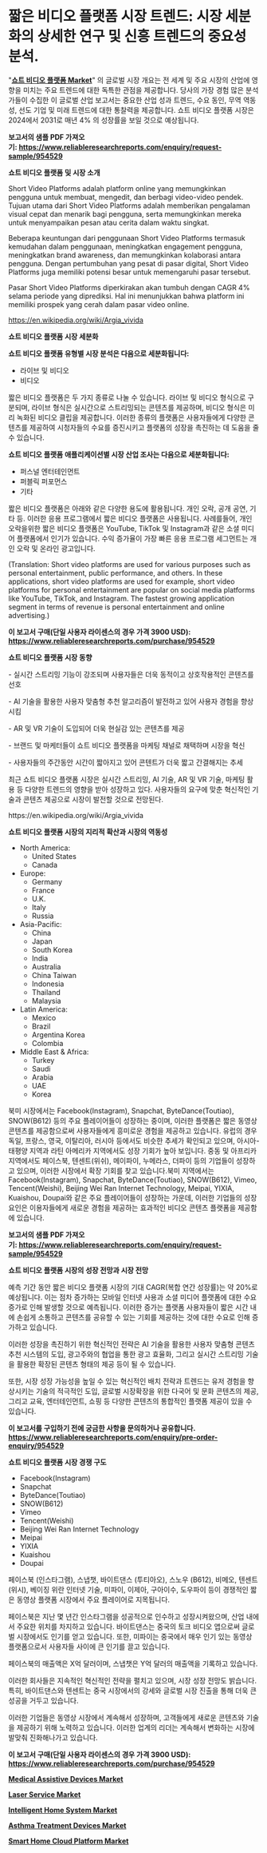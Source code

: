 <p><h1>짧은 비디오 플랫폼 시장 트렌드: 시장 세분화의 상세한 연구 및 신흥 트렌드의 중요성 분석.</h1></p><p>"<strong><a href="https://www.reliableresearchreports.com/short-video-platforms-r954529">쇼트 비디오 플랫폼 Market</a></strong>" 의 글로벌 시장 개요는 전 세계 및 주요 시장의 산업에 영향을 미치는 주요 트렌드에 대한 독특한 관점을 제공합니다. 당사의 가장 경험 많은 분석가들이 수집한 이 글로벌 산업 보고서는 중요한 산업 성과 트렌드, 수요 동인, 무역 역동성, 선도 기업 및 미래 트렌드에 대한 통찰력을 제공합니다. 쇼트 비디오 플랫폼 시장은 2024에서 2031로 매년 4% 의 성장률을 보일 것으로 예상됩니다.</p>
<p><strong>보고서의 샘플 PDF 가져오기:&nbsp;<a href="https://www.reliableresearchreports.com/enquiry/request-sample/954529">https://www.reliableresearchreports.com/enquiry/request-sample/954529</a></strong></p>
<p><strong>쇼트 비디오 플랫폼 및 시장 소개</strong></p>
<p><p>Short Video Platforms adalah platform online yang memungkinkan pengguna untuk membuat, mengedit, dan berbagi video-video pendek. Tujuan utama dari Short Video Platforms adalah memberikan pengalaman visual cepat dan menarik bagi pengguna, serta memungkinkan mereka untuk menyampaikan pesan atau cerita dalam waktu singkat.</p><p>Beberapa keuntungan dari penggunaan Short Video Platforms termasuk kemudahan dalam penggunaan, meningkatkan engagement pengguna, meningkatkan brand awareness, dan memungkinkan kolaborasi antara pengguna. Dengan pertumbuhan yang pesat di pasar digital, Short Video Platforms juga memiliki potensi besar untuk memengaruhi pasar tersebut.</p><p>Pasar Short Video Platforms diperkirakan akan tumbuh dengan CAGR 4% selama periode yang diprediksi. Hal ini menunjukkan bahwa platform ini memiliki prospek yang cerah dalam pasar video online.</p></p>
<p><a href="https://en.wikipedia.org/wiki/Argia_vivida">https://en.wikipedia.org/wiki/Argia_vivida</a></p>
<p><strong>쇼트 비디오 플랫폼 시장 세분화</strong></p>
<p><strong>쇼트 비디오 플랫폼 유형별 시장 분석은 다음으로 세분화됩니다:</strong></p>
<p><ul><li>라이브 및 비디오</li><li>비디오</li></ul></p>
<p><p>짧은 비디오 플랫폼은 두 가지 종류로 나눌 수 있습니다. 라이브 및 비디오 형식으로 구분되며, 라이브 형식은 실시간으로 스트리밍되는 콘텐츠를 제공하며, 비디오 형식은 미리 녹화된 비디오 클립을 제공합니다. 이러한 종류의 플랫폼은 사용자들에게 다양한 콘텐츠를 제공하여 시청자들의 수요를 증진시키고 플랫폼의 성장을 촉진하는 데 도움을 줄 수 있습니다.</p></p>
<p><strong>쇼트 비디오 플랫폼 애플리케이션별 시장 산업 조사는 다음으로 세분화됩니다:</strong></p>
<p><ul><li>퍼스널 엔터테인먼트</li><li>퍼블릭 퍼포먼스</li><li>기타</li></ul></p>
<p><p>짧은 비디오 플랫폼은 아래와 같은 다양한 용도에 활용됩니다. 개인 오락, 공개 공연, 기타 등. 이러한 응용 프로그램에서 짧은 비디오 플랫폼은 사용됩니다. 사례를들어, 개인 오락을위한 짧은 비디오 플랫폼은 YouTube, TikTok 및 Instagram과 같은 소셜 미디어 플랫폼에서 인기가 있습니다. 수익 증가율이 가장 빠른 응용 프로그램 세그먼트는 개인 오락 및 온라인 광고입니다. </p><p>(Translation: Short video platforms are used for various purposes such as personal entertainment, public performance, and others. In these applications, short video platforms are used for example, short video platforms for personal entertainment are popular on social media platforms like YouTube, TikTok, and Instagram. The fastest growing application segment in terms of revenue is personal entertainment and online advertising.)</p></p>
<p><strong>이 보고서 구매(단일 사용자 라이센스의 경우 가격 3900 USD): <a href="https://www.reliableresearchreports.com/purchase/954529">https://www.reliableresearchreports.com/purchase/954529</a></strong></p>
<p><strong>쇼트 비디오 플랫폼 시장 동향</strong></p>
<p><p>- 실시간 스트리밍 기능이 강조되며 사용자들은 더욱 동적이고 상호작용적인 콘텐츠를 선호</p><p>- AI 기술을 활용한 사용자 맞춤형 추천 알고리즘이 발전하고 있어 사용자 경험을 향상시킴</p><p>- AR 및 VR 기술이 도입되어 더욱 현실감 있는 콘텐츠를 제공</p><p>- 브랜드 및 마케터들이 쇼트 비디오 플랫폼을 마케팅 채널로 채택하며 시장을 혁신</p><p>- 사용자들의 주간동안 시간이 짧아지고 있어 콘텐트가 더욱 짧고 간결해지는 추세</p><p>최근 쇼트 비디오 플랫폼 시장은 실시간 스트리밍, AI 기술, AR 및 VR 기술, 마케팅 활용 등 다양한 트렌드의 영향을 받아 성장하고 있다. 사용자들의 요구에 맞춘 혁신적인 기술과 콘텐츠 제공으로 시장이 발전할 것으로 전망된다.</p></p>
<p>https://en.wikipedia.org/wiki/Argia_vivida</p>
<p><strong>쇼트 비디오 플랫폼 시장의 지리적 확산과 시장의 역동성</strong></p>
<p><ul>
    <li>
        North America:
        <ul>
            <li>United States</li>
            <li>Canada</li>
        </ul>
    </li>
    <li>
        Europe:
        <ul>
            <li>Germany</li>
            <li>France</li>
            <li>U.K.</li>
            <li>Italy</li>
            <li>Russia</li>
        </ul>
    </li>
    <li>
        Asia-Pacific:
        <ul>
            <li>China</li>
            <li>Japan</li>
            <li>South Korea</li>
            <li>India</li>
            <li>Australia</li>
            <li>China Taiwan</li>
            <li>Indonesia</li>
            <li>Thailand</li>
            <li>Malaysia</li>
        </ul>
    </li>
    <li>
        Latin America:
        <ul>
            <li>Mexico</li>
            <li>Brazil</li>
            <li>Argentina Korea</li>
            <li>Colombia</li>
        </ul>
    </li>
    <li>
        Middle East & Africa:
        <ul>
            <li>Turkey</li>
            <li>Saudi</li>
            <li>Arabia</li>
            <li>UAE</li>
            <li>Korea</li>
        </ul>
    </li>
    </ul></p>
<p><p>북미 시장에서는 Facebook(Instagram), Snapchat, ByteDance(Toutiao), SNOW(B612) 등의 주요 플레이어들이 성장하는 중이며, 이러한 플랫폼은 짧은 동영상 콘텐츠를 제공함으로써 사용자들에게 흥미로운 경험을 제공하고 있습니다. 유럽의 경우 독일, 프랑스, 영국, 이탈리아, 러시아 등에서도 비슷한 추세가 확인되고 있으며, 아시아-태평양 지역과 라틴 아메리카 지역에서도 성장 기회가 높아 보입니다. 중동 및 아프리카 지역에서도 페이스북, 텐센트(위쉬), 메이파이, 누메라스, 더파이 등의 기업들이 성장하고 있으며, 이러한 시장에서 확장 기회를 찾고 있습니다.북미 지역에서는 Facebook(Instagram), Snapchat, ByteDance(Toutiao), SNOW(B612), Vimeo, Tencent(Weishi), Beijing Wei Ran Internet Technology, Meipai, YIXIA, Kuaishou, Doupai와 같은 주요 플레이어들이 성장하는 가운데, 이러한 기업들의 성장 요인은 이용자들에게 새로운 경험을 제공하는 효과적인 비디오 콘텐츠 플랫폼을 제공함에 있습니다.</p></p>
<p><strong>보고서의 샘플 PDF 가져오기:&nbsp;<a href="https://www.reliableresearchreports.com/enquiry/request-sample/954529">https://www.reliableresearchreports.com/enquiry/request-sample/954529</a></strong></p>
<p><strong>쇼트 비디오 플랫폼 시장의 성장 전망과 시장 전망</strong></p>
<p><p>예측 기간 동안 짧은 비디오 플랫폼 시장의 기대 CAGR(복합 연간 성장률)는 약 20%로 예상됩니다. 이는 점차 증가하는 모바일 인터넷 사용과 소셜 미디어 플랫폼에 대한 수요 증가로 인해 발생할 것으로 예측됩니다. 이러한 증가는 플랫폼 사용자들이 짧은 시간 내에 손쉽게 소통하고 콘텐츠를 공유할 수 있는 기회를 제공하는 것에 대한 수요로 인해 증가하고 있습니다.</p><p>이러한 성장을 촉진하기 위한 혁신적인 전략은 AI 기술을 활용한 사용자 맞춤형 콘텐츠 추천 시스템의 도입, 광고주와의 협업을 통한 광고 효율화, 그리고 실시간 스트리밍 기술을 활용한 확장된 콘텐츠 형태의 제공 등이 될 수 있습니다.</p><p>또한, 시장 성장 가능성을 높일 수 있는 혁신적인 배치 전략과 트렌드는 유저 경험을 향상시키는 기술의 적극적인 도입, 글로벌 시장확장을 위한 다국어 및 문화 콘텐츠의 제공, 그리고 교육, 엔터테인먼트, 쇼핑 등 다양한 콘텐츠의 통합적인 플랫폼 제공이 있을 수 있습니다.</p></p>
<p><strong>이 보고서를 구입하기 전에 궁금한 사항을 문의하거나 공유합니다. <a href="https://www.reliableresearchreports.com/enquiry/pre-order-enquiry/954529">https://www.reliableresearchreports.com/enquiry/pre-order-enquiry/954529</a></strong></p>
<p><strong>쇼트 비디오 플랫폼 시장 경쟁 구도</strong></p>
<p><ul><li>Facebook(Instagram)</li><li>Snapchat</li><li>ByteDance(Toutiao)</li><li>SNOW(B612)</li><li>Vimeo</li><li>Tencent(Weishi)</li><li>Beijing Wei Ran Internet Technology</li><li>Meipai</li><li>YIXIA</li><li>Kuaishou</li><li>Doupai</li></ul></p>
<p><p>페이스북 (인스타그램), 스냅챗, 바이트댄스 (투티아오), 스노우 (B612), 비메오, 텐센트 (위시), 베이징 위란 인터넷 기술, 미파이, 이제아, 구아이수, 도우파이 등이 경쟁적인 짧은 동영상 플랫폼 시장에서 주요 플레이어로 지목됩니다.</p><p>페이스북은 지난 몇 년간 인스타그램을 성공적으로 인수하고 성장시켜왔으며, 산업 내에서 주요한 위치를 차지하고 있습니다. 바이트댄스는 중국의 토크 비디오 앱으로써 글로벌 시장에서도 인기를 얻고 있습니다. 또한, 미파이는 중국에서 매우 인기 있는 동영상 플랫폼으로서 사용자들 사이에 큰 인기를 끌고 있습니다.</p><p>페이스북의 매출액은 X억 달러이며, 스냅챗은 Y억 달러의 매출액을 기록하고 있습니다.</p><p>이러한 회사들은 지속적인 혁신적인 전략을 펼치고 있으며, 시장 성장 전망도 밝습니다. 특히, 바이트댄스와 텐센트는 중국 시장에서의 강세와 글로벌 시장 진출을 통해 더욱 큰 성공을 거두고 있습니다.</p><p>이러한 기업들은 동영상 시장에서 계속해서 성장하며, 고객들에게 새로운 콘텐츠와 기술을 제공하기 위해 노력하고 있습니다. 이러한 업계의 리더는 계속해서 변화하는 시장에 발맞춰 진화해나가고 있습니다.</p></p>
<p><strong>이 보고서 구매(단일 사용자 라이센스의 경우 가격 3900 USD): <a href="https://www.reliableresearchreports.com/purchase/954529">https://www.reliableresearchreports.com/purchase/954529</a></strong></p>
<p><strong><p><a href="https://github.com/mandarincruisesvn/Market-Research-Report-List-1/blob/main/medical-assistive-devices-market.md">Medical Assistive Devices Market</a></p><p><a href="https://issuu.com/reportprime-2/docs/laser-service-market-size-2030.pptx">Laser Service Market</a></p><p><a href="https://issuu.com/reportprime-2/docs/intelligent-home-system-market-size-2030.pptx">Intelligent Home System Market</a></p><p><a href="https://github.com/RichRobinson5/Market-Research-Report-List-6/blob/main/asthma-treatment-devices-market.md">Asthma Treatment Devices Market</a></p><p><a href="https://issuu.com/reportprime-2/docs/smart-home-cloud-platform-market-size-2030.pptx">Smart Home Cloud Platform Market</a></p></strong></p>
<p></p>